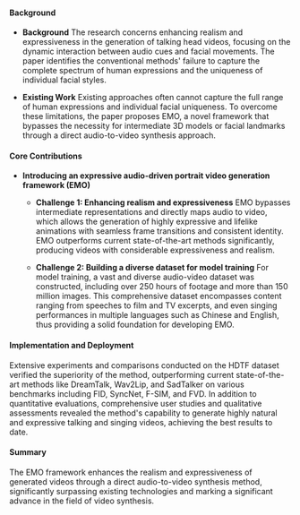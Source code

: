 #### Background
- **Background**
The research concerns enhancing realism and expressiveness in the generation of talking head videos, focusing on the dynamic interaction between audio cues and facial movements. The paper identifies the conventional methods' failure to capture the complete spectrum of human expressions and the uniqueness of individual facial styles.

- **Existing Work**
Existing approaches often cannot capture the full range of human expressions and individual facial uniqueness. To overcome these limitations, the paper proposes EMO, a novel framework that bypasses the necessity for intermediate 3D models or facial landmarks through a direct audio-to-video synthesis approach.

#### Core Contributions
- **Introducing an expressive audio-driven portrait video generation framework (EMO)**
  - **Challenge 1: Enhancing realism and expressiveness**
    EMO bypasses intermediate representations and directly maps audio to video, which allows the generation of highly expressive and lifelike animations with seamless frame transitions and consistent identity. EMO outperforms current state-of-the-art methods significantly, producing videos with considerable expressiveness and realism.
  
  - **Challenge 2: Building a diverse dataset for model training**
    For model training, a vast and diverse audio-video dataset was constructed, including over 250 hours of footage and more than 150 million images. This comprehensive dataset encompasses content ranging from speeches to film and TV excerpts, and even singing performances in multiple languages such as Chinese and English, thus providing a solid foundation for developing EMO.

#### Implementation and Deployment
Extensive experiments and comparisons conducted on the HDTF dataset verified the superiority of the method, outperforming current state-of-the-art methods like DreamTalk, Wav2Lip, and SadTalker on various benchmarks including FID, SyncNet, F-SIM, and FVD. In addition to quantitative evaluations, comprehensive user studies and qualitative assessments revealed the method's capability to generate highly natural and expressive talking and singing videos, achieving the best results to date.

#### Summary
The EMO framework enhances the realism and expressiveness of generated videos through a direct audio-to-video synthesis method, significantly surpassing existing technologies and marking a significant advance in the field of video synthesis.